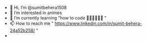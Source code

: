 - 👋 Hi, I’m @sumitbehera1508
- 👀 I’m interested in animes
- 🌱 I’m currently learning "how to code 👀👀👀👀👀👀 "
- 📫 How to reach me " https://www.linkedin.com/in/sumit-behera-24a52b258/ "
- 

<!---
sumitbehera1508/sumitbehera1508 is a ✨ special ✨ repository because its `README.md` (this file) appears on your GitHub profile.
You can click the Preview link to take a look at your changes.
--->

